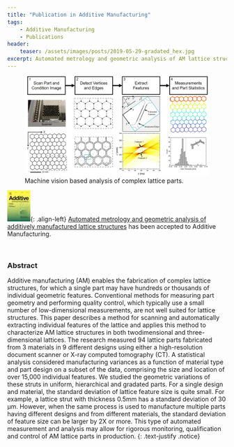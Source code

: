 ```yaml
---
title: "Publication in Additive Manufacturing"
tags:
    - Additive Manufacturing
    - Publications
header:
    teaser: /assets/images/posts/2019-05-29-gradated_hex.jpg
excerpt: Automated metrology and geometric analysis of AM lattice structures.
---
```

<figure>
    <a href="/assets/images/posts/2019-05-29-metrology.jpg">
    <img src="/assets/images/posts/2019-05-29-metrology.jpg"></a>
    <figcaption>Machine vision based analysis of complex lattice parts.</figcaption>
</figure>

![image-left](/assets/images/posts/AM_journal_cover50x70.jpg){: .align-left}
[Automated metrology and geometric analysis of additively manufactured lattice structures](https://doi.org/10.1016/j.addma.2019.05.026)
has been accepted to Additive Manufacturing.

<p>&nbsp;</p>

### Abstract
Additive manufacturing (AM) enables the fabrication of complex lattice structures, for which a single part may
have hundreds or thousands of individual geometric features. Conventional methods for measuring part geometry
and performing quality control, which typically use a small number of low-dimensional measurements,
are not well suited for lattice structures. This paper describes a method for scanning and automatically extracting
individual features of the lattice and applies this method to characterize AM lattice structures in both twodimensional
and three-dimensional lattices. The research measured 94 lattice parts fabricated from 3 materials
in 9 different designs using either a high-resolution document scanner or X-ray computed tomography (CT). A
statistical analysis considered manufacturing variances as a function of material type and part design on a subset
of the data, comprising the size and location of over 15,000 individual features. We studied the geometric
variations of these struts in uniform, hierarchical and gradated parts. For a single design and material, the
standard deviation of lattice feature size is quite small. For example, a lattice strut with thickness 0.5mm has a
standard deviation of 30 μm. However, when the same process is used to manufacture multiple parts having
different designs and from different materials, the standard deviation of feature size can be larger by 2X or more.
This type of automated measurement and analysis may allow for rigorous monitoring, qualification and control
of AM lattice parts in production.
{: .text-justify .notice}